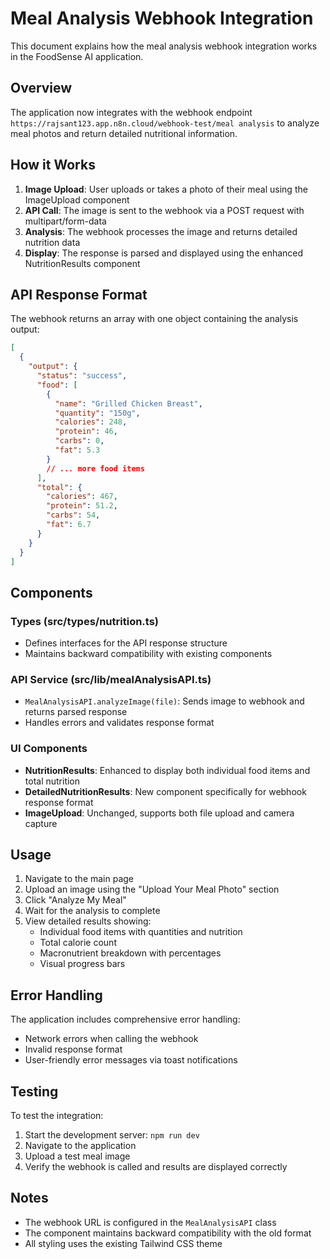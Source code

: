 # Meal Analysis Webhook Integration

This document explains how the meal analysis webhook integration works in the FoodSense AI application.

## Overview

The application now integrates with the webhook endpoint `https://rajsant123.app.n8n.cloud/webhook-test/meal analysis` to analyze meal photos and return detailed nutritional information.

## How it Works

1. **Image Upload**: User uploads or takes a photo of their meal using the ImageUpload component
2. **API Call**: The image is sent to the webhook via a POST request with multipart/form-data
3. **Analysis**: The webhook processes the image and returns detailed nutrition data
4. **Display**: The response is parsed and displayed using the enhanced NutritionResults component

## API Response Format

The webhook returns an array with one object containing the analysis output:

```json
[
  {
    "output": {
      "status": "success",
      "food": [
        {
          "name": "Grilled Chicken Breast",
          "quantity": "150g",
          "calories": 248,
          "protein": 46,
          "carbs": 0,
          "fat": 5.3
        }
        // ... more food items
      ],
      "total": {
        "calories": 467,
        "protein": 51.2,
        "carbs": 54,
        "fat": 6.7
      }
    }
  }
]
```

## Components

### Types (src/types/nutrition.ts)
- Defines interfaces for the API response structure
- Maintains backward compatibility with existing components

### API Service (src/lib/mealAnalysisAPI.ts)
- `MealAnalysisAPI.analyzeImage(file)`: Sends image to webhook and returns parsed response
- Handles errors and validates response format

### UI Components
- **NutritionResults**: Enhanced to display both individual food items and total nutrition
- **DetailedNutritionResults**: New component specifically for webhook response format
- **ImageUpload**: Unchanged, supports both file upload and camera capture

## Usage

1. Navigate to the main page
2. Upload an image using the "Upload Your Meal Photo" section
3. Click "Analyze My Meal"
4. Wait for the analysis to complete
5. View detailed results showing:
   - Individual food items with quantities and nutrition
   - Total calorie count
   - Macronutrient breakdown with percentages
   - Visual progress bars

## Error Handling

The application includes comprehensive error handling:
- Network errors when calling the webhook
- Invalid response format
- User-friendly error messages via toast notifications

## Testing

To test the integration:
1. Start the development server: `npm run dev`
2. Navigate to the application
3. Upload a test meal image
4. Verify the webhook is called and results are displayed correctly

## Notes

- The webhook URL is configured in the `MealAnalysisAPI` class
- The component maintains backward compatibility with the old format
- All styling uses the existing Tailwind CSS theme